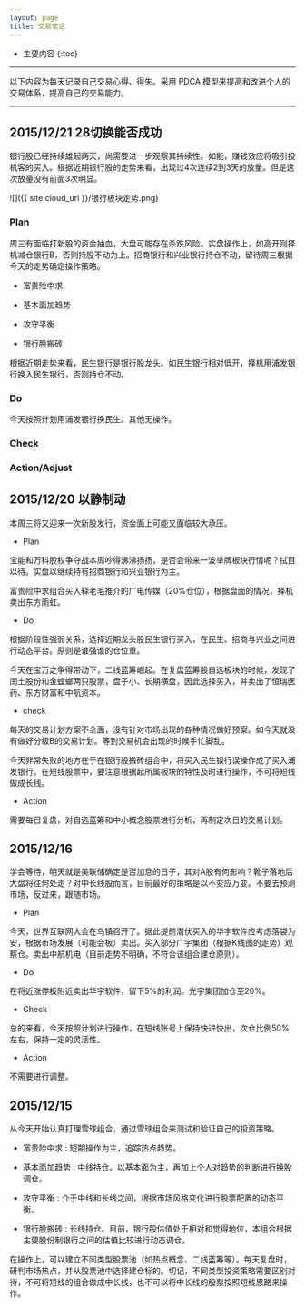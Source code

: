 ```yaml
---
layout: page
title: 交易笔记
---
```


* 主要内容
{:toc}

---

以下内容为每天记录自己交易心得、得失。采用 PDCA 模型来提高和改进个人的交易体系，提高自己的交易能力。

---

## 2015/12/21 28切换能否成功

银行股已经持续雄起两天，尚需要进一步观察其持续性。如能，赚钱效应将吸引投机客的买入。根据近期银行股的走势来看，出现过4次连续2到3天的放量。但是这次放量没有前面3次明显。

![]({{ site.cloud_url }}/银行板块走势.png)


### Plan

周三有面临打新股的资金抽血，大盘可能存在杀跌风险。实盘操作上，如高开则择机减仓银行B，否则持股不动为上。招商银行和兴业银行持仓不动，留待周三根据今天的走势确定操作策略。

* 富贵险中求

* 基本面加趋势

* 攻守平衡

* 银行股搬砖

根据近期走势来看，民生银行是银行股龙头。如民生银行相对低开，择机用浦发银行换入民生银行，否则持仓不动。

### Do

今天按照计划用浦发银行换民生。其他无操作。

### Check


### Action/Adjust


## 2015/12/20 以静制动

本周三将又迎来一次新股发行，资金面上可能又面临较大承压。

* Plan

宝能和万科股权争夺战本周吵得沸沸扬扬，是否会带来一波举牌板块行情呢？拭目以待。实盘以继续持有招商银行和兴业银行为主。

富贵险中求组合买入释老毛推介的广电传媒（20%仓位），根据盘面的情况，择机卖出东方雨虹。

* Do

根据阶段性强弱关系，选择近期龙头股民生银行买入，在民生、招商与兴业之间进行动态平台。原则是谁强谁的仓位重。

今天在宝万之争得带动下，二线蓝筹崛起。在复盘蓝筹股自选板块的时候，发现了闰土股份和金螳螂两只股票，盘子小、长期横盘，因此选择买入，并卖出了恒瑞医药、东方财富和中航资本。

* check

每天的交易计划方案不全面，没有针对市场出现的各种情况做好预案。如今天就没有做好分级B的交易计划。等到交易机会出现的时候手忙脚乱。

今天非常失败的地方在于在银行股搬砖组合中，将买入民生银行误操作成了买入浦发银行。在短线股票中，要注意根据起所属板块的特性及时进行操作，不可将短线做成长线。

* Action

需要每日复盘，对自选蓝筹和中小概念股票进行分析，再制定次日的交易计划。

## 2015/12/16 

学会等待，明天就是美联储确定是否加息的日子，其对A股有何影响？靴子落地后大盘将往何处走？对中长线股而言，目前最好的策略是以不变应万变。不要去预测市场，反过来，跟随市场。

* Plan

今天，世界互联网大会在乌镇召开了。据此提前潜伏买入的华宇软件应考虑落袋为安，根据市场发展（可能会板）卖出。买入部分广宇集团（根据K线图的走势）观察仓。卖出中航机电（目前走势不明确，不符合该组合建仓原则）。

* Do

在将近涨停板附近卖出华宇软件，留下5%的利润。光宇集团加仓至20%。

* Check

总的来看，今天按照计划进行操作，在短线账号上保持快进快出，次仓比例50%左右，保持一定的灵活性。

* Action

不需要进行调整。

## 2015/12/15

从今天开始认真打理雪球组合，通过雪球组合来测试和验证自己的投资策略。

* 富贵险中求
: 短期操作为主，追踪热点趋势。

* 基本面加趋势
: 中线持仓。以基本面为主，再加上个人对趋势的判断进行换股调仓。

* 攻守平衡
: 介于中线和长线之间，根据市场风格变化进行股票配置的动态平衡。

* 银行股搬砖
: 长线持仓。目前，银行股估值处于相对和觉得地位，本组合根据主要股份制银行之间的估值比较进行动态调仓。

在操作上，可以建立不同类型股票池（如热点概念、二线蓝筹等）。每天复盘时，研判市场热点，并从股票池中选择建仓标的。切记，不同类型投资策略需要区别对待，不可将短线的组合做成中长线，也不可以将中长线的股票按照短线思路来操作。

